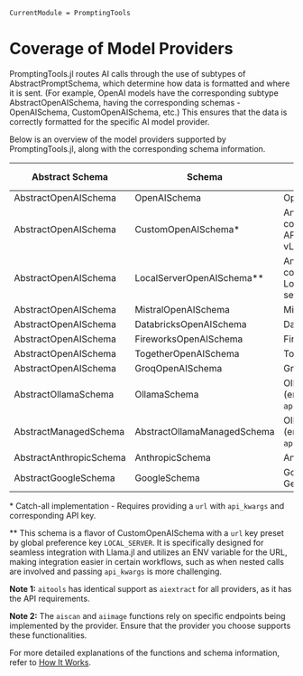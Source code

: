 ```@meta
CurrentModule = PromptingTools
```

# Coverage of Model Providers

PromptingTools.jl routes AI calls through the use of subtypes of AbstractPromptSchema, which determine how data is formatted and where it is sent. (For example, OpenAI models have the corresponding subtype AbstractOpenAISchema, having the corresponding schemas - OpenAISchema, CustomOpenAISchema, etc.) This ensures that the data is correctly formatted for the specific AI model provider. 

Below is an overview of the model providers supported by PromptingTools.jl, along with the corresponding schema information.

| Abstract Schema         | Schema                    | Model Provider                         | aigenerate | aiembed | aiextract | aiscan | aiimage | aiclassify |
|-------------------------|---------------------------|----------------------------------------|------------|---------|-----------|--------|---------|------------|
| AbstractOpenAISchema    | OpenAISchema              | OpenAI                                 | ✅         | ✅     | ✅       | ✅     | ✅     | ✅         |
| AbstractOpenAISchema    | CustomOpenAISchema*       | Any OpenAI-compatible API (eg, vLLM)*  | ✅         | ✅     | ✅       | ✅     | ✅     | ❌         |
| AbstractOpenAISchema    | LocalServerOpenAISchema** | Any OpenAI-compatible Local server**   | ✅         | ✅     | ✅       | ✅     | ✅     | ❌         |
| AbstractOpenAISchema    | MistralOpenAISchema       | Mistral AI                             | ✅         | ✅     | ✅       | ✅     | ✅     | ❌         |
| AbstractOpenAISchema    | DatabricksOpenAISchema    | Databricks                             | ✅         | ✅     | ✅       | ✅     | ✅     | ❌         |
| AbstractOpenAISchema    | FireworksOpenAISchema     | Fireworks AI                           | ✅         | ✅     | ✅       | ✅     | ✅     | ❌         |
| AbstractOpenAISchema    | TogetherOpenAISchema      | Together AI                            | ✅         | ✅     | ✅       | ✅     | ✅     | ❌         |
| AbstractOpenAISchema    | GroqOpenAISchema          | Groq                                   | ✅         | ❌     | ✅       | ❌     | ❌     | ❌         |
| AbstractOllamaSchema    | OllamaSchema              | Ollama (endpoint `api/chat`)           | ✅         | ✅     | ❌       | ✅     | ❌     | ❌         |
| AbstractManagedSchema   | AbstractOllamaManagedSchema | Ollama (endpoint `api/generate`)     | ✅         | ✅     | ❌       | ❌     | ❌     | ❌         |
| AbstractAnthropicSchema | AnthropicSchema           | Anthropic                              | ✅         | ❌     | ✅       | ❌     | ❌     | ❌         |
| AbstractGoogleSchema    | GoogleSchema              | Google Gemini                          | ✅         | ❌     | ❌       | ❌     | ❌     | ❌         |


\* Catch-all implementation - Requires providing a `url` with `api_kwargs` and corresponding API key.

\*\* This schema is a flavor of CustomOpenAISchema with a `url` key preset by global preference key `LOCAL_SERVER`. It is specifically designed for seamless integration with Llama.jl and utilizes an ENV variable for the URL, making integration easier in certain workflows, such as when nested calls are involved and passing `api_kwargs` is more challenging.

**Note 1:** `aitools` has identical support as `aiextract` for all providers, as it has the API requirements.

**Note 2:** The `aiscan` and `aiimage` functions rely on specific endpoints being implemented by the provider. Ensure that the provider you choose supports these functionalities.

For more detailed explanations of the functions and schema information, refer to [How It Works](https://siml.earth/PromptingTools.jl/dev/how_it_works#ai*-Functions-Overview).